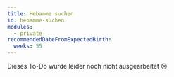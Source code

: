 ```yaml
---
title: Hebamme suchen
id: hebamme-suchen
modules:
  - private
recommendedDateFromExpectedBirth:
  weeks: 55
---
```


Dieses To-Do wurde leider noch nicht ausgearbeitet 😢
